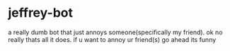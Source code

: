 # jeffrey-bot
a really dumb bot that just annoys someone(specifically my friend). ok no really thats all it does. if u want to annoy ur friend(s) go ahead its funny
